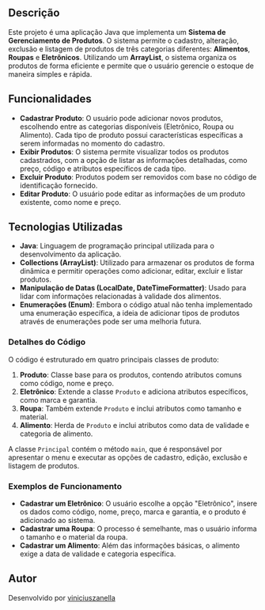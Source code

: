 ## Descrição

Este projeto é uma aplicação Java que implementa um **Sistema de Gerenciamento de Produtos**. O sistema permite o cadastro, alteração, exclusão e listagem de produtos de três categorias diferentes: **Alimentos**, **Roupas** e **Eletrônicos**. Utilizando um **ArrayList**, o sistema organiza os produtos de forma eficiente e permite que o usuário gerencie o estoque de maneira simples e rápida.

## Funcionalidades

- **Cadastrar Produto**: O usuário pode adicionar novos produtos, escolhendo entre as categorias disponíveis (Eletrônico, Roupa ou Alimento). Cada tipo de produto possui características específicas a serem informadas no momento do cadastro.
- **Exibir Produtos**: O sistema permite visualizar todos os produtos cadastrados, com a opção de listar as informações detalhadas, como preço, código e atributos específicos de cada tipo.
- **Excluir Produto**: Produtos podem ser removidos com base no código de identificação fornecido.
- **Editar Produto**: O usuário pode editar as informações de um produto existente, como nome e preço.

## Tecnologias Utilizadas

- **Java**: Linguagem de programação principal utilizada para o desenvolvimento da aplicação.
- **Collections (ArrayList)**: Utilizado para armazenar os produtos de forma dinâmica e permitir operações como adicionar, editar, excluir e listar produtos.
- **Manipulação de Datas (LocalDate, DateTimeFormatter)**: Usado para lidar com informações relacionadas à validade dos alimentos.
- **Enumerações (Enum)**: Embora o código atual não tenha implementado uma enumeração específica, a ideia de adicionar tipos de produtos através de enumerações pode ser uma melhoria futura.

### Detalhes do Código

O código é estruturado em quatro principais classes de produto:

1. **Produto**: Classe base para os produtos, contendo atributos comuns como código, nome e preço.
2. **Eletrônico**: Extende a classe `Produto` e adiciona atributos específicos, como marca e garantia.
3. **Roupa**: Também extende `Produto` e inclui atributos como tamanho e material.
4. **Alimento**: Herda de `Produto` e inclui atributos como data de validade e categoria de alimento.

A classe `Principal` contém o método `main`, que é responsável por apresentar o menu e executar as opções de cadastro, edição, exclusão e listagem de produtos.

### Exemplos de Funcionamento

- **Cadastrar um Eletrônico**: O usuário escolhe a opção "Eletrônico", insere os dados como código, nome, preço, marca e garantia, e o produto é adicionado ao sistema.
- **Cadastrar uma Roupa**: O processo é semelhante, mas o usuário informa o tamanho e o material da roupa.
- **Cadastrar um Alimento**: Além das informações básicas, o alimento exige a data de validade e categoria específica.

## Autor

Desenvolvido por [viniciuszanella](https://github.com/viniciuszanella)
